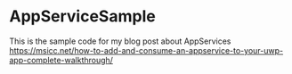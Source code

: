 # AppServiceSample

This is the sample code for my blog post about AppServices https://msicc.net/how-to-add-and-consume-an-appservice-to-your-uwp-app-complete-walkthrough/
